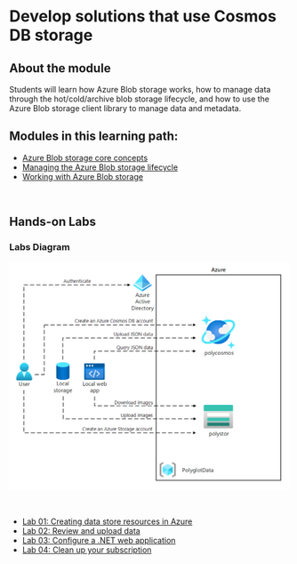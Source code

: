 # Develop solutions that use Cosmos DB storage


## About the module

Students will learn how Azure Blob storage works, how to manage data through the hot/cold/archive blob storage lifecycle, and how to use the Azure Blob storage client library to manage data and metadata.
<br/>

## Modules in this learning path:

* [Azure Blob storage core concepts](https://github.com/airan-tw/azure_training/blob/main/M2/Develop%20solutions%20that%20use%20Cosmos%20DB%20storage/Blob_storage_concepts.md)
* [Managing the Azure Blob storage lifecycle](https://github.com/airan-tw/azure_training/blob/main/M2/Develop%20solutions%20that%20use%20Cosmos%20DB%20storage/Blob_storage_lifecycle.md)
* [Working with Azure Blob storage](https://github.com/airan-tw/azure_training/blob/main/M2/Develop%20solutions%20that%20use%20Cosmos%20DB%20storage/Working_blob_storage.md)
<br>


## Hands-on Labs 

### Labs Diagram

![alt text](images/Lab04-Diagram.png)

<br>

* [Lab 01: Creating data store resources in Azure](https://github.com/airan-tw/azure_training/blob/main/M2/Develop%20solutions%20that%20use%20Cosmos%20DB%20storage/lab01.md)
* [Lab 02: Review and upload data](https://github.com/airan-tw/azure_training/blob/main/M2/Develop%20solutions%20that%20use%20Cosmos%20DB%20storage/lab02.md)
* [Lab 03: Configure a .NET web application](https://github.com/airan-tw/azure_training/blob/main/M2/Develop%20solutions%20that%20use%20Cosmos%20DB%20storage/lab03.md)
* [Lab 04: Clean up your subscription](https://github.com/airan-tw/azure_training/blob/main/M2/Develop%20solutions%20that%20use%20Cosmos%20DB%20storage/lab04.md)
